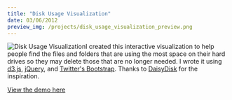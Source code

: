 ```yaml
---
title: "Disk Usage Visualization"
date: 03/06/2012
preview_img: /projects/disk_usage_visualization_preview.png
---
```


![Disk Usage Visualization](/projects/disk_usage_visualization.png)I created this interactive visualization to help people find the files and folders that are using the most space on their hard drives so they may delete those that are no longer needed. I wrote it using [d3.js](http://mbostock.github.com/d3/), [jQuery](http://jquery.com/), and [Twitter's Bootstrap](http://twitter.github.com/bootstrap/). Thanks to [DaisyDisk](http://www.daisydiskapp.com/) for the inspiration.

[View the demo here](http://jlzych.com/247/A3/A3.html)